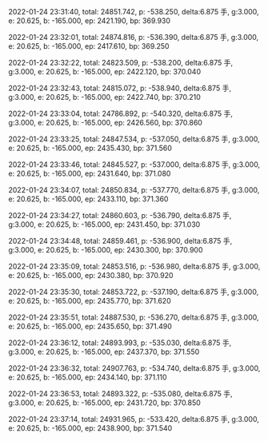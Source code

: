 2022-01-24 23:31:40, total: 24851.742, p: -538.250, delta:6.875 手, g:3.000, e: 20.625, b: -165.000, ep: 2421.190, bp: 369.930

2022-01-24 23:32:01, total: 24874.816, p: -536.390, delta:6.875 手, g:3.000, e: 20.625, b: -165.000, ep: 2417.610, bp: 369.250

2022-01-24 23:32:22, total: 24823.509, p: -538.200, delta:6.875 手, g:3.000, e: 20.625, b: -165.000, ep: 2422.120, bp: 370.040

2022-01-24 23:32:43, total: 24815.072, p: -538.940, delta:6.875 手, g:3.000, e: 20.625, b: -165.000, ep: 2422.740, bp: 370.210

2022-01-24 23:33:04, total: 24786.892, p: -540.320, delta:6.875 手, g:3.000, e: 20.625, b: -165.000, ep: 2426.560, bp: 370.860

2022-01-24 23:33:25, total: 24847.534, p: -537.050, delta:6.875 手, g:3.000, e: 20.625, b: -165.000, ep: 2435.430, bp: 371.560

2022-01-24 23:33:46, total: 24845.527, p: -537.000, delta:6.875 手, g:3.000, e: 20.625, b: -165.000, ep: 2431.640, bp: 371.080

2022-01-24 23:34:07, total: 24850.834, p: -537.770, delta:6.875 手, g:3.000, e: 20.625, b: -165.000, ep: 2433.110, bp: 371.360

2022-01-24 23:34:27, total: 24860.603, p: -536.790, delta:6.875 手, g:3.000, e: 20.625, b: -165.000, ep: 2431.450, bp: 371.030

2022-01-24 23:34:48, total: 24859.461, p: -536.900, delta:6.875 手, g:3.000, e: 20.625, b: -165.000, ep: 2430.300, bp: 370.900

2022-01-24 23:35:09, total: 24853.516, p: -536.980, delta:6.875 手, g:3.000, e: 20.625, b: -165.000, ep: 2430.380, bp: 370.920

2022-01-24 23:35:30, total: 24853.722, p: -537.190, delta:6.875 手, g:3.000, e: 20.625, b: -165.000, ep: 2435.770, bp: 371.620

2022-01-24 23:35:51, total: 24887.530, p: -536.270, delta:6.875 手, g:3.000, e: 20.625, b: -165.000, ep: 2435.650, bp: 371.490

2022-01-24 23:36:12, total: 24893.993, p: -535.030, delta:6.875 手, g:3.000, e: 20.625, b: -165.000, ep: 2437.370, bp: 371.550

2022-01-24 23:36:32, total: 24907.763, p: -534.740, delta:6.875 手, g:3.000, e: 20.625, b: -165.000, ep: 2434.140, bp: 371.110

2022-01-24 23:36:53, total: 24893.322, p: -535.080, delta:6.875 手, g:3.000, e: 20.625, b: -165.000, ep: 2431.720, bp: 370.850

2022-01-24 23:37:14, total: 24931.965, p: -533.420, delta:6.875 手, g:3.000, e: 20.625, b: -165.000, ep: 2438.900, bp: 371.540